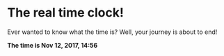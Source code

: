 # The real time clock!

Ever wanted to know what the time is? Well, your journey is about to end!

**The time is Nov 12, 2017, 14:56**